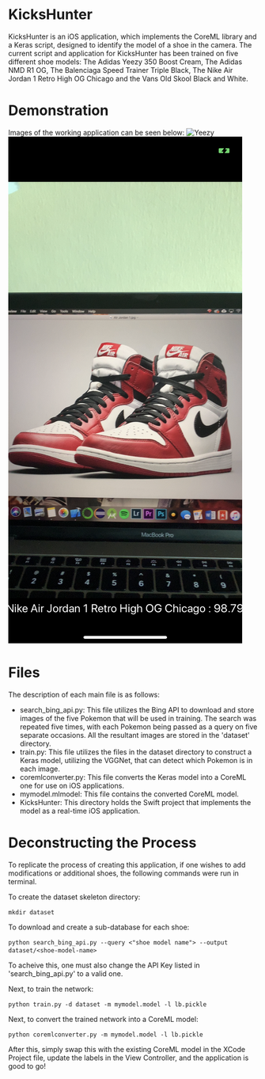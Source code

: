 # KicksHunter
KicksHunter is an iOS application, which implements the CoreML library and a Keras script, designed to identify the model of a shoe in the camera. 
The current script and application for KicksHunter has been trained on five different shoe models: The Adidas Yeezy 350 Boost Cream, The Adidas NMD R1 OG, The Balenciaga Speed Trainer Triple Black, The Nike Air Jordan 1 Retro High OG Chicago and the Vans Old Skool Black and White.


# Demonstration
Images of the working application can be seen below:
![Yeezy](Utilities/Demo1.PNG)
![AirJordan](Utilities/Demo2.PNG)


# Files
The description of each main file is as follows:
* search_bing_api.py: This file utilizes the Bing API to download and store images of the five Pokemon that will be used in training. The search was repeated five times, with each Pokemon being passed as a query on five separate occasions. All the resultant images are stored in the 'dataset' directory. 
* train.py: This file utilizes the files in the dataset directory to construct a Keras model, utilizing the VGGNet, that can detect which Pokemon is in each image.
* coremlconverter.py: This file converts the Keras model into a CoreML one for use on iOS applications.
* mymodel.mlmodel: This file contains the converted CoreML model.
* KicksHunter: This directory holds the Swift project that implements the model as a real-time iOS application.


# Deconstructing the Process
To replicate the process of creating this application, if one wishes to add modifications or additional shoes, the following commands were run in terminal.

To create the dataset skeleton directory:
```
mkdir dataset
```

To download and create a sub-database for each shoe:
```
python search_bing_api.py --query <"shoe model name"> --output dataset/<shoe-model-name>
```
To acheive this, one must also change the API Key listed in 'search_bing_api.py' to a valid one.


Next, to train the network:
```
python train.py -d dataset -m mymodel.model -l lb.pickle
```

Next, to convert the trained network into a CoreML model:
```
python coremlconverter.py -m mymodel.model -l lb.pickle
```

After this, simply swap this with the existing CoreML model in the XCode Project file, update the labels in the View Controller, and the application is good to go!
